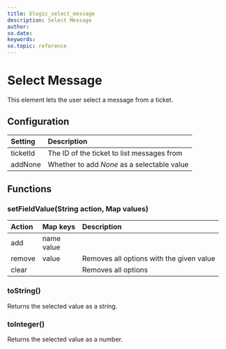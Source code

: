 ```yaml
---
title: blogic_select_message
description: Select Message
author:
so.date:
keywords:
so.topic: reference
---
```


# Select Message

This element lets the user select a message from a ticket.

## Configuration

| Setting  | Description                                  |
|:---------|:---------------------------------------------|
| ticketId | The ID of the ticket to list messages from   |
| addNone  | Whether to add *None* as a selectable value  |

## Functions

### setFieldValue(String action, Map values)

| Action   | Map keys       | Description                              |
|:---------|:---------------|:-----------------------------------------|
| add      | name<br>value |                                          |
| remove   | value          | Removes all options with the given value |
| clear    |                | Removes all options                      |

### toString()

Returns the selected value as a string.

### toInteger()

Returns the selected value as a number.
